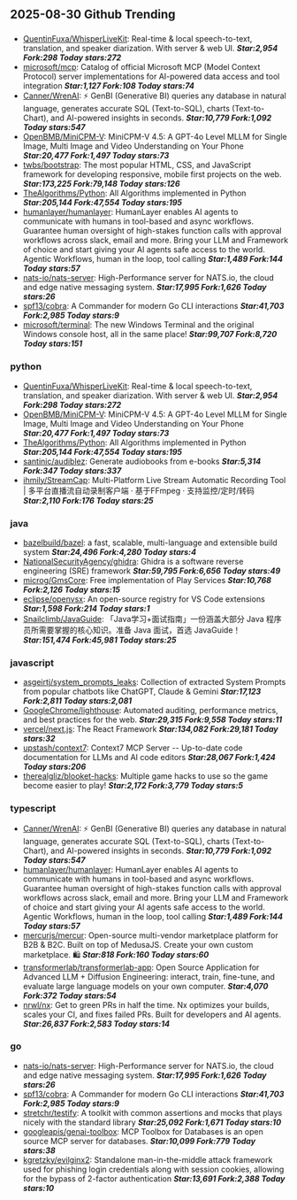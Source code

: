 ## 2025-08-30 Github Trending

### 
* [QuentinFuxa/WhisperLiveKit](https://github.com/QuentinFuxa/WhisperLiveKit): Real-time & local speech-to-text, translation, and speaker diarization. With server & web UI. ***Star:2,954 Fork:298 Today stars:272***
* [microsoft/mcp](https://github.com/microsoft/mcp): Catalog of official Microsoft MCP (Model Context Protocol) server implementations for AI-powered data access and tool integration ***Star:1,127 Fork:108 Today stars:74***
* [Canner/WrenAI](https://github.com/Canner/WrenAI): ⚡️ GenBI (Generative BI) queries any database in natural language, generates accurate SQL (Text-to-SQL), charts (Text-to-Chart), and AI-powered insights in seconds. ***Star:10,779 Fork:1,092 Today stars:547***
* [OpenBMB/MiniCPM-V](https://github.com/OpenBMB/MiniCPM-V): MiniCPM-V 4.5: A GPT-4o Level MLLM for Single Image, Multi Image and Video Understanding on Your Phone ***Star:20,477 Fork:1,497 Today stars:73***
* [twbs/bootstrap](https://github.com/twbs/bootstrap): The most popular HTML, CSS, and JavaScript framework for developing responsive, mobile first projects on the web. ***Star:173,225 Fork:79,148 Today stars:126***
* [TheAlgorithms/Python](https://github.com/TheAlgorithms/Python): All Algorithms implemented in Python ***Star:205,144 Fork:47,554 Today stars:195***
* [humanlayer/humanlayer](https://github.com/humanlayer/humanlayer): HumanLayer enables AI agents to communicate with humans in tool-based and async workflows. Guarantee human oversight of high-stakes function calls with approval workflows across slack, email and more. Bring your LLM and Framework of choice and start giving your AI agents safe access to the world. Agentic Workflows, human in the loop, tool calling ***Star:1,489 Fork:144 Today stars:57***
* [nats-io/nats-server](https://github.com/nats-io/nats-server): High-Performance server for NATS.io, the cloud and edge native messaging system. ***Star:17,995 Fork:1,626 Today stars:26***
* [spf13/cobra](https://github.com/spf13/cobra): A Commander for modern Go CLI interactions ***Star:41,703 Fork:2,985 Today stars:9***
* [microsoft/terminal](https://github.com/microsoft/terminal): The new Windows Terminal and the original Windows console host, all in the same place! ***Star:99,707 Fork:8,720 Today stars:151***

### python
* [QuentinFuxa/WhisperLiveKit](https://github.com/QuentinFuxa/WhisperLiveKit): Real-time & local speech-to-text, translation, and speaker diarization. With server & web UI. ***Star:2,954 Fork:298 Today stars:272***
* [OpenBMB/MiniCPM-V](https://github.com/OpenBMB/MiniCPM-V): MiniCPM-V 4.5: A GPT-4o Level MLLM for Single Image, Multi Image and Video Understanding on Your Phone ***Star:20,477 Fork:1,497 Today stars:73***
* [TheAlgorithms/Python](https://github.com/TheAlgorithms/Python): All Algorithms implemented in Python ***Star:205,144 Fork:47,554 Today stars:195***
* [santinic/audiblez](https://github.com/santinic/audiblez): Generate audiobooks from e-books ***Star:5,314 Fork:347 Today stars:337***
* [ihmily/StreamCap](https://github.com/ihmily/StreamCap): Multi-Platform Live Stream Automatic Recording Tool | 多平台直播流自动录制客户端 · 基于FFmpeg · 支持监控/定时/转码 ***Star:2,110 Fork:176 Today stars:25***

### java
* [bazelbuild/bazel](https://github.com/bazelbuild/bazel): a fast, scalable, multi-language and extensible build system ***Star:24,496 Fork:4,280 Today stars:4***
* [NationalSecurityAgency/ghidra](https://github.com/NationalSecurityAgency/ghidra): Ghidra is a software reverse engineering (SRE) framework ***Star:59,795 Fork:6,656 Today stars:49***
* [microg/GmsCore](https://github.com/microg/GmsCore): Free implementation of Play Services ***Star:10,768 Fork:2,126 Today stars:15***
* [eclipse/openvsx](https://github.com/eclipse/openvsx): An open-source registry for VS Code extensions ***Star:1,598 Fork:214 Today stars:1***
* [Snailclimb/JavaGuide](https://github.com/Snailclimb/JavaGuide): 「Java学习+面试指南」一份涵盖大部分 Java 程序员所需要掌握的核心知识。准备 Java 面试，首选 JavaGuide！ ***Star:151,474 Fork:45,981 Today stars:25***

### javascript
* [asgeirtj/system_prompts_leaks](https://github.com/asgeirtj/system_prompts_leaks): Collection of extracted System Prompts from popular chatbots like ChatGPT, Claude & Gemini ***Star:17,123 Fork:2,811 Today stars:2,081***
* [GoogleChrome/lighthouse](https://github.com/GoogleChrome/lighthouse): Automated auditing, performance metrics, and best practices for the web. ***Star:29,315 Fork:9,558 Today stars:11***
* [vercel/next.js](https://github.com/vercel/next.js): The React Framework ***Star:134,082 Fork:29,181 Today stars:32***
* [upstash/context7](https://github.com/upstash/context7): Context7 MCP Server -- Up-to-date code documentation for LLMs and AI code editors ***Star:28,067 Fork:1,424 Today stars:206***
* [therealgliz/blooket-hacks](https://github.com/therealgliz/blooket-hacks): Multiple game hacks to use so the game become easier to play! ***Star:2,172 Fork:3,779 Today stars:5***

### typescript
* [Canner/WrenAI](https://github.com/Canner/WrenAI): ⚡️ GenBI (Generative BI) queries any database in natural language, generates accurate SQL (Text-to-SQL), charts (Text-to-Chart), and AI-powered insights in seconds. ***Star:10,779 Fork:1,092 Today stars:547***
* [humanlayer/humanlayer](https://github.com/humanlayer/humanlayer): HumanLayer enables AI agents to communicate with humans in tool-based and async workflows. Guarantee human oversight of high-stakes function calls with approval workflows across slack, email and more. Bring your LLM and Framework of choice and start giving your AI agents safe access to the world. Agentic Workflows, human in the loop, tool calling ***Star:1,489 Fork:144 Today stars:57***
* [mercurjs/mercur](https://github.com/mercurjs/mercur): Open-source multi-vendor marketplace platform for B2B & B2C. Built on top of MedusaJS. Create your own custom marketplace. 🛍️ ***Star:818 Fork:160 Today stars:60***
* [transformerlab/transformerlab-app](https://github.com/transformerlab/transformerlab-app): Open Source Application for Advanced LLM + Diffusion Engineering: interact, train, fine-tune, and evaluate large language models on your own computer. ***Star:4,070 Fork:372 Today stars:54***
* [nrwl/nx](https://github.com/nrwl/nx): Get to green PRs in half the time. Nx optimizes your builds, scales your CI, and fixes failed PRs. Built for developers and AI agents. ***Star:26,837 Fork:2,583 Today stars:14***

### go
* [nats-io/nats-server](https://github.com/nats-io/nats-server): High-Performance server for NATS.io, the cloud and edge native messaging system. ***Star:17,995 Fork:1,626 Today stars:26***
* [spf13/cobra](https://github.com/spf13/cobra): A Commander for modern Go CLI interactions ***Star:41,703 Fork:2,985 Today stars:9***
* [stretchr/testify](https://github.com/stretchr/testify): A toolkit with common assertions and mocks that plays nicely with the standard library ***Star:25,092 Fork:1,671 Today stars:10***
* [googleapis/genai-toolbox](https://github.com/googleapis/genai-toolbox): MCP Toolbox for Databases is an open source MCP server for databases. ***Star:10,099 Fork:779 Today stars:38***
* [kgretzky/evilginx2](https://github.com/kgretzky/evilginx2): Standalone man-in-the-middle attack framework used for phishing login credentials along with session cookies, allowing for the bypass of 2-factor authentication ***Star:13,691 Fork:2,388 Today stars:10***
